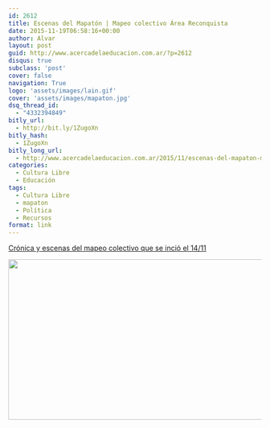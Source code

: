 ```yaml
---
id: 2612
title: Escenas del Mapatón | Mapeo colectivo Área Reconquista
date: 2015-11-19T06:58:16+00:00
author: Alvar
layout: post
guid: http://www.acercadelaeducacion.com.ar/?p=2612
disqus: true
subclass: 'post'
cover: false
navigation: True
logo: 'assets/images/lain.gif'
cover: 'assets/images/mapaton.jpg'
dsq_thread_id:
  - "4332394849"
bitly_url:
  - http://bit.ly/1ZugoXn
bitly_hash:
  - 1ZugoXn
bitly_long_url:
  - http://www.acercadelaeducacion.com.ar/2015/11/escenas-del-mapaton-mapeo-colectivo-area-reconquista/
categories:
  - Cultura Libre
  - Educación
tags:
  - Cultura Libre
  - mapaton
  - Política
  - Recursos
format: link
---
```

<a href="http://noticias.unsam.edu.ar/2015/11/17/mapaton-cartografia-colectiva-de-jose-leon-suarez-en-la-escuela-secundaria-tecnica/">Crónica y escenas del mapeo colectivo que se inció el 14/11</a>

<a href="http://noticias.unsam.edu.ar/2015/11/17/mapaton-cartografia-colectiva-de-jose-leon-suarez-en-la-escuela-secundaria-tecnica/" target="_blank"><img class="alignnone" src="http://noticias.unsam.edu.ar/wp-content/uploads/2015/11/WP_20151114_14_45_11_Pro-1070x660.jpg" alt="" width="517" height="319" /></a>
